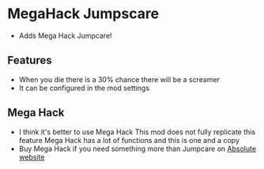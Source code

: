 # MegaHack Jumpscare
- Adds Mega Hack Jumpcare!
## Features
- When you die there is a 30% chance there will be a screamer
- It can be configured in the mod settings
## Mega Hack
- I think it's better to use Mega Hack This mod does not fully replicate this feature Mega Hack has a lot of functions and this is one and a copy
- Buy Mega Hack if you need something more than Jumpcare on [Absolute website](https://absolllute.com)